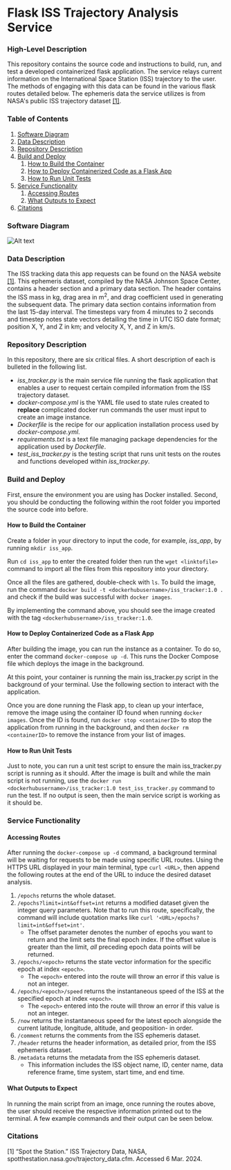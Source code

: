 # Flask ISS Trajectory Analysis Service

### High-Level Description
This repository contains the source code and instructions to build, run, and test a developed containerized flask application. The service relays current information on the International Space Station (ISS) trajectory to the user. The methods of engaging with this data can be found in the various flask routes detailed below. The ephemeris data the service utilizes is from NASA's public ISS trajectory dataset [[1]](#citations). 

### Table of Contents
1. [Software Diagram](#software-diagram)
2. [Data Description](#data-description)
3. [Repository Description](#repository-description)
4. [Build and Deploy](#build-and-deploy)
   1. [How to Build the Container](#how-to-build-the-container)
   2. [How to Deploy Containerized Code as a Flask App](#how-to-deploy-containerized-code-as-a-flask-app)
   3. [How to Run Unit Tests](#how-to-run-unit-tests)
5. [Service Functionality](#service-functionality)
   1. [Accessing Routes](#accessing-routes)
   2. [What Outputs to Expect](#what-outputs-to-expect)
6. [Citations](#citations)

### Software Diagram
![Alt text](https://github.com/AaronPandian/coe323-homeworks/blob/main/homework05/diagram.png)

### Data Description
The ISS tracking data this app requests can be found on the NASA website [[1]](#citations). This ephemeris dataset, compiled by the NASA Johnson Space Center, contains a header section and a primary data section. The header contains the ISS mass in kg, drag area in m<sup>2</sup>, and drag coefficient used in generating the subsequent data. The primary data section contains information from the last 15-day interval. The timesteps vary from 4 minutes to 2 seconds and timestep notes state vectors detailing the time in UTC ISO date format; position X, Y, and Z in km; and velocity X, Y, and Z in km/s.

### Repository Description
In this repository, there are six critical files. A short description of each is bulleted in the following list. 
* _iss_tracker.py_ is the main service file running the flask application that enables a user to request certain compiled information from the ISS trajectory dataset.
* _docker-compose.yml_ is the YAML file used to state rules created to **replace** complicated docker run commands the user must input to create an image instance. 
* _Dockerfile_ is the recipe for our application installation process used by _docker-compose.yml_. 
* _requirements.txt_ is a text file managing package dependencies for the application used by _Dockerfile_. 
* _test_iss_tracker.py_ is the testing script that runs unit tests on the routes and functions developed within _iss_tracker.py_.

### Build and Deploy
First, ensure the environment you are using has Docker installed. Second, you should be conducting the following within the root folder you imported the source code into before.
#### How to Build the Container
Create a folder in your directory to input the code, for example, _iss_app_, by running `mkdir iss_app`.

Run `cd iss_app` to enter the created folder then run the `wget <linktofile>` command to import all the files from this repository into your directory. 

Once all the files are gathered, double-check with `ls`. To build the image, run the command `docker build -t <dockerhubusername>/iss_tracker:1.0 .` and check if the build was successful with `docker images`.

By implementing the command above, you should see the image created with the tag `<dockerhubusername>/iss_tracker:1.0`.

#### How to Deploy Containerized Code as a Flask App
After building the image, you can run the instance as a container. To do so, enter the command `docker-compose up -d`. This runs the Docker Compose file which deploys the image in the background.  

At this point, your container is running the main iss_tracker.py script in the background of your terminal. Use the following section to interact with the application. 

Once you are done running the Flask app, to clean up your interface, remove the image using the container ID found when running `docker images`. Once the ID is found, run `docker stop <containerID>` to stop the application from running in the background, and then `docker rm <containerID>` to remove the instance from your list of images.

#### How to Run Unit Tests
Just to note, you can run a unit test script to ensure the main iss_tracker.py script is running as it should. After the image is built and while the main script is not running, use the `docker run <dockerhubusername>/iss_tracker:1.0 test_iss_tracker.py` command to run the test. If no output is seen, then the main service script is working as it should be.  

### Service Functionality
#### Accessing Routes
After running the `docker-compose up -d` command, a background terminal will be waiting for requests to be made using specific URL routes. Using the HTTPS URL displayed in your main terminal, type `curl <URL>`, then append the following routes at the end of the URL to induce the desired dataset analysis. 

1. `/epochs` returns the whole dataset.
2. `/epochs?limit=int&offset=int` returns a modified dataset given the integer query parameters. Note that to run this route, specifically, the command will include quotation marks like `curl '<URL>/epochs?limit=int&offset=int'`.
     * The offset parameter denotes the number of epochs you want to return and the limit sets the final epoch index. If the offset value is greater than the limit, _all_ preceding epoch data points will be returned. 
3. `/epochs/<epoch>` returns the state vector information for the specific epoch at index `<epoch>`.
     * The `<epoch>` entered into the route will throw an error if this value is not an integer.
4. `/epochs/<epoch>/speed` returns the instantaneous speed of the ISS at the specified epoch at index `<epoch>`.
     * The `<epoch>` entered into the route will throw an error if this value is not an integer.
5. `/now` returns the instantaneous speed for the latest epoch alongside the current latitude, longitude, altitude, and geoposition- in order.
6. `/comment` returns the comments from the ISS ephemeris dataset.
7. `/header` returns the header information, as detailed prior, from the ISS ephemeris dataset.
8. `/metadata` returns the metadata from the ISS ephemeris dataset.
     * This information includes the ISS object name, ID, center name, data reference frame, time system, start time, and end time. 

#### What Outputs to Expect
In running the main script from an image, once running the routes above, the user should receive the respective information printed out to the terminal. A few example commands and their output can be seen below. 

### Citations
<a id="1">[1]</a>
“Spot the Station.” ISS Trajectory Data, NASA, spotthestation.nasa.gov/trajectory_data.cfm. Accessed 6 Mar. 2024. 

